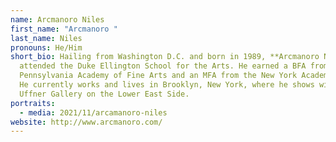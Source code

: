 ```yaml
---
name: Arcmanoro Niles
first_name: "Arcmanoro "
last_name: Niles
pronouns: He/Him
short_bio: Hailing from Washington D.C. and born in 1989, **Arcmanoro Niles**
  attended the Duke Ellington School for the Arts. He earned a BFA from
  Pennsylvania Academy of Fine Arts and an MFA from the New York Academy of Art.
  He currently works and lives in Brooklyn, New York, where he shows with Rachel
  Uffner Gallery on the Lower East Side.
portraits:
  - media: 2021/11/arcamanoro-niles
website: http://www.arcmanoro.com/
---
```

